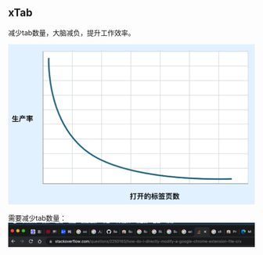 ## xTab

减少tab数量，大脑减负，提升工作效率。

![提升工作效率](../image/part04/efficiency.png)

需要减少tab数量：
![多tab](../image/part04/tabs.png)